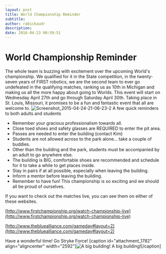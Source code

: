 ```yaml
---
layout: post
title: World Championship Reminder
subtitle:
author: rabickaudr
description:
date: 2016-04-23 00:59:51
---
```


# World Championship Reminder

The whole team is buzzing with excitement over the upcoming World's championship. We qualified for it in the State competition, in the twenty-seven years of FIRST robotics, we are the second team to ever go undefeated in the qualifying matches, ranking us as 10th in Michigan and making us all the more happy about going to Worlds. This event will start on Wednesday April 27th and go through Saturday April 30th. Taking place in St. Louis, Missouri, it promises to be a fun and fantastic event that all are welcome to. ![Screenshot_2015-04-24-21-06-23-2](/wp-content/uploads/2015/04/Screenshot_2015-04-24-21-06-23-2.jpg) A few quick reminders to both adults and students

  * Remember your gracious professionalism towards all.
  * Close toed shoes and safety glasses are REQUIRED to enter the pit area.
  * Passes are needed to enter the building (contact Kim)
  * Students are not allowed across to the park alone... take a couple of buddies.
  * Other than the building and the park, students must be accompanied by an adult to go anywhere else.
  * The building is BIG, comfortable shoes are recommended and schedule for it to take a while to get places inside.
  * Stay in pairs if at all possible, especially when leaving the building.
  * Inform a mentor before leaving the building.
  * Remember to have fun! This championship is so exciting and we should all be proud of ourselves.

If you want to check out the matches live, you can see them on either of these websites.

[http://www.firstchampionship.org/watch-championship-live](http://www.firstchampionship.org/watch-championship-live)

[http://www.thebluealliance.com/gameday#layout=2](http://www.thebluealliance.com/gameday#layout=2)

Have a wonderful time! Go Stryke Force! [caption id="attachment_1782" align="aligncenter" width="2592"]![A big building!](/wp-content/uploads/2015/04/IMG_20150424_162415540.jpg) A big building![/caption]

